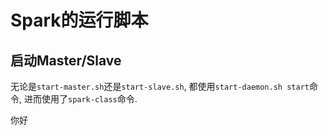 # Spark的运行脚本

## 启动Master/Slave

无论是`start-master.sh`还是`start-slave.sh`, 都使用`start-daemon.sh start`命令, 进而使用了`spark-class`命令.

你好